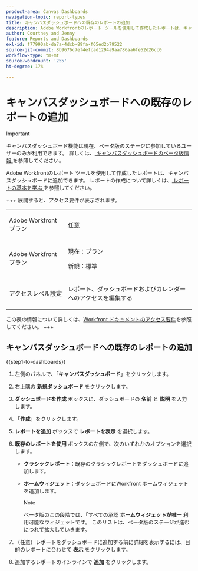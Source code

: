 ```yaml
---
product-area: Canvas Dashboards
navigation-topic: report-types
title: キャンバスダッシュボードへの既存のレポートの追加
description: Adobe Workfrontのレポート ツールを使用して作成したレポートは、キャンバスダッシュボードに追加できます。
author: Courtney and Jenny
feature: Reports and Dashboards
exl-id: f77990ab-da7a-4dcb-89fa-f65ed2b79522
source-git-commit: 8b9676c7ef4efcad1294a9aa786aa6fe52d26cc0
workflow-type: tm+mt
source-wordcount: '255'
ht-degree: 17%

---
```


# キャンバスダッシュボードへの既存のレポートの追加

>[!IMPORTANT]
>
>キャンバスダッシュボード機能は現在、ベータ版のステージに参加しているユーザーのみが利用できます。 詳しくは、[ キャンバスダッシュボードのベータ版情報 ](/help/quicksilver/product-announcements/betas/canvas-dashboards-beta/canvas-dashboards-beta-information.md) を参照してください。

Adobe Workfrontのレポート ツールを使用して作成したレポートは、キャンバスダッシュボードに追加できます。 レポートの作成について詳しくは、[ レポートの基本を学ぶ ](/help/quicksilver/reports-and-dashboards/reports/reporting/get-started-reports-workfront.md) を参照してください。

+++ 展開すると、アクセス要件が表示されます。

<table style="table-layout:auto"> 
<col> 
</col> 
<col> 
</col> 
<tbody> 
<tr> 
   <td role="rowheader"><p>Adobe Workfront プラン</p></td> 
   <td> 
<p>任意 </p> 
   </td> 
<tr> 
 <tr> 
   <td role="rowheader"><p>Adobe Workfront プラン</p></td> 
   <td> 
<p>現在：プラン </p> 
<p>新規：標準</p> 
   </td> 
   </tr> 
  </tr> 
  <tr> 
   <td role="rowheader"><p>アクセスレベル設定</p></td> 
   <td><p>レポート、ダッシュボードおよびカレンダーへのアクセスを編集する</p>
  </td> 
  </tr>  
</tbody> 
</table>

この表の情報について詳しくは、[Workfront ドキュメントのアクセス要件](/help/quicksilver/administration-and-setup/add-users/access-levels-and-object-permissions/access-level-requirements-in-documentation.md)を参照してください。
+++

## キャンバスダッシュボードへの既存のレポートの追加

{{step1-to-dashboards}}

1. 左側のパネルで、「**キャンバスダッシュボード**」をクリックします。

1. 右上隅の **新規ダッシュボード** をクリックします。

1. **ダッシュボードを作成** ボックスに、ダッシュボードの **名前** と **説明** を入力します。

1. 「**作成**」をクリックします。

1. **レポートを追加** ボックスで **レポートを表示** を選択します。

1. **既存のレポートを使用** ボックスの左側で、次のいずれかのオプションを選択します。

   * **クラシックレポート**：既存のクラシックレポートをダッシュボードに追加します。

   * **ホームウィジェット**：ダッシュボードにWorkfront ホームウィジェットを追加します。

     >[!NOTE]
     >
     > ベータ版のこの段階では、「すべての承認 **ホームウィジェットが唯一** 利用可能なウィジェットです。 このリストは、ベータ版のステージが進むにつれて拡大していきます。

1. （任意）レポートをダッシュボードに追加する前に詳細を表示するには、目的のレポートに合わせて **表示** をクリックします。

1. 追加するレポートのインラインで **追加** をクリックします。

